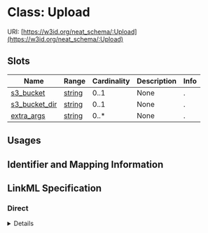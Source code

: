 # Class: Upload




URI: [https://w3id.org/neat_schema/:Upload](https://w3id.org/neat_schema/:Upload)



<!-- no inheritance hierarchy -->



## Slots

| Name | Range | Cardinality | Description  | Info |
| ---  | --- | --- | --- | --- |
| [s3_bucket](s3_bucket.md) | [string](string.md) | 0..1 | None  | . |
| [s3_bucket_dir](s3_bucket_dir.md) | [string](string.md) | 0..1 | None  | . |
| [extra_args](extra_args.md) | [string](string.md) | 0..* | None  | . |


## Usages



## Identifier and Mapping Information









## LinkML Specification

<!-- TODO: investigate https://stackoverflow.com/questions/37606292/how-to-create-tabbed-code-blocks-in-mkdocs-or-sphinx -->

### Direct

<details>
```yaml
name: Upload
from_schema: https://w3id.org/neat_schema
attributes:
  s3_bucket:
    name: s3_bucket
    from_schema: https://w3id.org/neat_schema
  s3_bucket_dir:
    name: s3_bucket_dir
    from_schema: https://w3id.org/neat_schema
  extra_args:
    name: extra_args
    from_schema: https://w3id.org/neat_schema
    multivalued: true
    inlined_as_list: false

```
</details>

### Induced

<details>
```yaml
name: Upload
from_schema: https://w3id.org/neat_schema
attributes:
  s3_bucket:
    name: s3_bucket
    from_schema: https://w3id.org/neat_schema
    alias: s3_bucket
    owner: Upload
    range: string
  s3_bucket_dir:
    name: s3_bucket_dir
    from_schema: https://w3id.org/neat_schema
    alias: s3_bucket_dir
    owner: Upload
    range: string
  extra_args:
    name: extra_args
    from_schema: https://w3id.org/neat_schema
    multivalued: true
    alias: extra_args
    owner: Upload
    range: string
    inlined_as_list: false

```
</details>